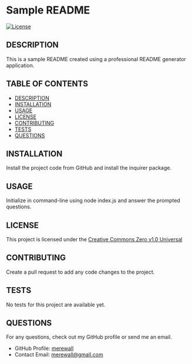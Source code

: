# Sample README

  [![License](https://img.shields.io/badge/License-CC0%201.0-lightgrey.svg)](http://creativecommons.org/publicdomain/zero/1.0/)
  
  ## DESCRIPTION

  This is a sample README created using a professional README generator application.

  ## TABLE OF CONTENTS

  * [DESCRIPTION](#description)
  * [INSTALLATION](#installation)
  * [USAGE](#usage)
  * [LICENSE](#license)
  * [CONTRIBUTING](#contributing)
  * [TESTS](#tests)
  * [QUESTIONS](#questions)

  ## INSTALLATION

  Install the project code from GitHub and install the inquirer package. 

  ## USAGE

  Initialize in command-line using node index.js and answer the prompted questions.

  ## LICENSE

  This project is licensed under the [Creative Commons Zero v1.0 Universal](http://creativecommons.org/publicdomain/zero/1.0/)

  ## CONTRIBUTING

  Create a pull request to add any code changes to the project.

  ## TESTS

  No tests for this project are available yet.

  ## QUESTIONS

  For any questions, check out my GitHub profile or send me an email.
  * GitHub Profile: [merewall](https://github.com/merewall)
  * Contact Email: merewall@gmail.com

